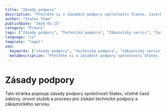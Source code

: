 ```yaml
---
title: "Zásady podpory"
description: "Přečtěte si o zásadách podpory společnosti Statex, časech odezvy a úrovních služeb. Zjistěte, jak poskytujeme technickou podporu a zákaznický servis."
author: "Statex Team"
publishDate: "2024-01-15"
category: "Právní"
tags: ["Zásady podpory", "Technická podpora", "Zákaznický servis", "Časy odezvy", "Úrovně služeb"]
language: "cs"
template: "legal"
seo:
  keywords: ["zásady podpory", "technická podpora", "zákaznický servis", "časy odezvy", "úrovně služeb", "statex podpora"]
  metaDescription: "Přečtěte si o zásadách podpory společnosti Statex, časech odezvy a úrovních služeb. Zjistěte, jak poskytujeme technickou podporu a zákaznický servis."
---
```


# Zásady podpory

Tato stránka popisuje zásady podpory společnosti Statex, včetně časů odezvy, úrovní služeb a procesu pro získání technické podpory a zákaznického servisu. 
